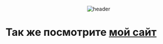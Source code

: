 <div align="center">


  ![header](https://capsule-render.vercel.app/api?type=waving&color=CED3D6&height=200&section=header&text=Cihlazom&fontSize=90&fontColor=98B4D4)
  </br>
<!--   [![jaeskim's 42 stats](https://badge42.herokuapp.com/api/stats/cshelob)](https://github.com/Cihlazom/badge42) -->

</div>

# Так же посмотрите <a href="https://mighty-atoll-35433.herokuapp.com/">мой сайт</a>


<!--
**Cihlazom/Cihlazom** is a ✨ _special_ ✨ repository because its `README.md` (this file) appears on your GitHub profile.

Here are some ideas to get you started:

- 🔭 I’m currently working on ...
- 🌱 I’m currently learning ...
- 👯 I’m looking to collaborate on ...
- 🤔 I’m looking for help with ...
- 💬 Ask me about ...
- 📫 How to reach me: ...
- 😄 Pronouns: ...
- ⚡ Fun fact: ...
-->
